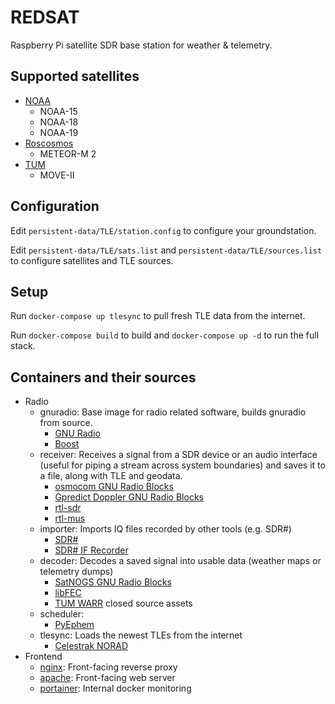 # REDSAT
Raspberry Pi satellite SDR base station for weather &amp; telemetry.

## Supported satellites
- [NOAA](https://www.ospo.noaa.gov/Operations/POES/status.html)
    - NOAA-15
    - NOAA-18
    - NOAA-19
- [Roscosmos](https://nssdc.gsfc.nasa.gov/nmc/spacecraft/display.action?id=2014-037A)
    - METEOR-M 2
- [TUM](https://www.move2space.de/MOVE-II/)
    - MOVE-II

## Configuration
Edit ```persistent-data/TLE/station.config``` to configure your groundstation.

Edit ```persistent-data/TLE/sats.list``` and ```persistent-data/TLE/sources.list``` to configure satellites and TLE sources.

## Setup
Run ```docker-compose up tlesync``` to pull fresh TLE data from the internet.

Run ```docker-compose build``` to build and ```docker-compose up -d``` to run the full stack.

## Containers and their sources
- Radio
    - gnuradio: Base image for radio related software, builds gnuradio from source.
        - [GNU Radio](https://www.gnuradio.org/)
        - [Boost](https://www.boost.org/)
    - receiver: Receives a signal from a SDR device or an audio interface (useful for piping a stream across system boundaries) and saves it to a file, along with TLE and geodata.
        - [osmocom GNU Radio Blocks](https://osmocom.org/projects/gr-osmosdr/wiki)
        - [Gpredict Doppler GNU Radio Blocks](https://github.com/wnagele/gr-gpredict-doppler)
        - [rtl-sdr](https://git.osmocom.org/rtl-sdr)
        - [rtl-mus](https://github.com/simonyiszk/rtl_mus)
    - importer: Imports IQ files recorded by other tools (e.g. SDR#)
        - [SDR#](https://airspy.com/download/)
        - [SDR# IF Recorder](http://www.rtl-sdr.ru/page/dobavlen-novyj-plagin-if-recorder)
    - decoder: Decodes a saved signal into usable data (weather maps or telemetry dumps)
        - [SatNOGS GNU Radio Blocks](https://gitlab.com/librespacefoundation/satnogs)
        - [libFEC](https://github.com/quiet/libfec)
        - [TUM WARR](https://www.warr.de/de/) closed source assets
    - scheduler:
        - [PyEphem](https://rhodesmill.org/pyephem/)
    - tlesync: Loads the newest TLEs from the internet
        - [Celestrak NORAD](https://www.celestrak.com)
- Frontend
    - [nginx](https://www.nginx.com/): Front-facing reverse proxy
    - [apache](https://httpd.apache.org/): Front-facing web server
    - [portainer](https://www.portainer.io/): Internal docker monitoring
